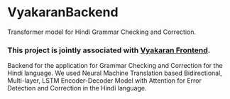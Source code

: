 # VyakaranBackend
Transformer model for Hindi Grammar Checking and Correction.

### This project is jointly associated with <a href="https://github.com/rasika-1405/Vyakaran/VyakaranFrontend">Vyakaran Frontend</a>.

Backend for the application for Grammar Checking and Correction for the Hindi language. We used Neural Machine Translation based Bidirectional, Multi-layer, LSTM Encoder-Decoder Model with Attention for Error Detection and Correction in the Hindi language.
